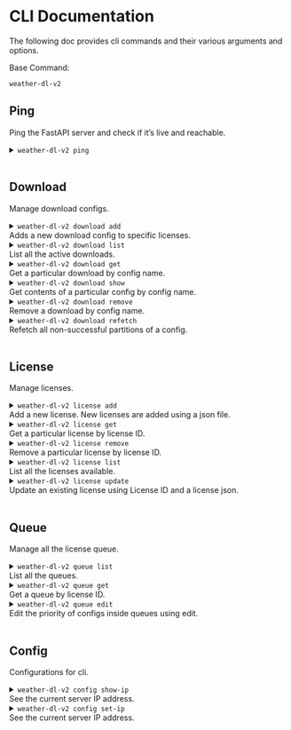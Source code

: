 # CLI Documentation
The following doc provides cli commands and their various arguments and options.

Base Command:
```
weather-dl-v2
```

## Ping
Ping the FastAPI server and check if it’s live and reachable.

<details>
 <summary><code>weather-dl-v2 ping</code></summary>

##### Usage
```
weather-dl-v2 ping
```

</details>

<br>

## Download
Manage download configs.

<details>
 <summary><code>weather-dl-v2 download add</code> <br>
 Adds a new download config to specific licenses.  
 </summary>


##### Arguments
> `FILE_PATH` : Path to config file.

##### Options
> `-l/--license` (Required): License ID to which this download has to be added to.  
> `-f/--force-download` : Force redownload of partitions that were previously downloaded.

##### Usage
```
weather-dl-v2 download add /path/to/example.cfg –l L1 -l L2 [--force-download]
```
</details>


<details>
 <summary><code>weather-dl-v2 download list</code> <br>
 List all the active downloads.
 </summary>

The list can also be filtered out by client_names.  
Available filters:  
[key: client_name, values: cds, mars, ecpublic]  
[key: status, values: completed, failed, in-progress]  

##### Options
> `--filter` : Filter the list by some key and value. Format of filter filter_key=filter_value

##### Usage
```
weather-dl-v2 download list
weather-dl-v2 download list --filter client_name=cds
weather-dl-v2 download list --filter status=success
weather-dl-v2 download list --filter status=failed
weather-dl-v2 download list --filter status=in-progress
weather-dl-v2 download list --filter client_name=cds --filter status=success
```
</details>


<details>
 <summary><code>weather-dl-v2 download get</code> <br>
 Get a particular download by config name.
 </summary>

##### Arguments
> `CONFIG_NAME` : Name of the download config.

##### Usage
```
weather-dl-v2 download get example.cfg
```
</details>

<details>
 <summary><code>weather-dl-v2 download show</code> <br>
 Get contents of a particular config by config name.
 </summary>

##### Arguments
> `CONFIG_NAME` : Name of the download config.

##### Usage
```
weather-dl-v2 download show example.cfg
```
</details>

<details>
 <summary><code>weather-dl-v2 download remove</code> <br>
 Remove a download by config name.
 </summary>

##### Arguments
> `CONFIG_NAME` : Name of the download config.

##### Usage
```
weather-dl-v2 download remove example.cfg
```
</details>

<details>
 <summary><code>weather-dl-v2 download refetch</code> <br>
 Refetch all non-successful partitions of a config.
 </summary>

##### Arguments
> `CONFIG_NAME` : Name of the download config.

##### Options
> `-l/--license` (Required): License ID to which this download has to be added to.

##### Usage
```
weather-dl-v2 download refetch example.cfg -l L1 -l L2
```
</details>

<br>

## License
Manage licenses.

<details>
 <summary><code>weather-dl-v2 license add</code> <br>
 Add a new license. New licenses are added using a json file.
 </summary>

The json file should be in this format:
```
{
	"license_id: <license_id>,
	"client_name": <client_name>,
	"number_of_requests": <number_of_request>,
	"secret_id": <secret_manager_id>
}
```
NOTE: `license_id` is case insensitive and has to be unique for each license.


##### Arguments
> `FILE_PATH` : Path to the license json.

##### Usage
```
weather-dl-v2 license add /path/to/new-license.json
```
</details>

<details>
 <summary><code>weather-dl-v2 license get</code> <br>
 Get a particular license by license ID.
 </summary>

##### Arguments
> `LICENSE` : License ID of the license to be fetched.

##### Usage
```
weather-dl-v2 license get L1
```
</details>

<details>
 <summary><code>weather-dl-v2 license remove</code> <br>
 Remove a particular license by license ID.
 </summary>

##### Arguments
> `LICENSE` : License ID of the license to be removed.

##### Usage
```
weather-dl-v2 license remove L1
```
</details>

<details>
 <summary><code>weather-dl-v2 license list</code> <br>
 List all the licenses available. 
 </summary>

 The list can also be filtered by client name.

##### Options
> `--filter` : Filter the list by some key and value. Format of filter filter_key=filter_value.

##### Usage
```
weather-dl-v2 license list
weather-dl-v2 license list --filter client_name=cds
```
</details>

<details>
 <summary><code>weather-dl-v2 license update</code> <br>
 Update an existing license using License ID and a license json.
 </summary>

 The json should be of the same format used to add a new license.

##### Arguments
> `LICENSE` : License ID of the license to be edited.  
> `FILE_PATH` : Path to the license json.

##### Usage
```
weather-dl-v2 license update L1 /path/to/license.json
```
</details>

<br>

## Queue
Manage all the license queue.

<details>
 <summary><code>weather-dl-v2 queue list</code> <br>
 List all the queues.
 </summary>

 The list can also be filtered by client name.

##### Options
> `--filter` : Filter the list by some key and value. Format of filter filter_key=filter_value.

##### Usage
```
weather-dl-v2 queue list
weather-dl-v2 queue list --filter client_name=cds
```
</details>

<details>
 <summary><code>weather-dl-v2 queue get</code> <br>
 Get a queue by license ID.
 </summary>

 The list can also be filtered by client name.

##### Arguments
> `LICENSE` : License ID of the queue to be fetched.

##### Usage
```
weather-dl-v2 queue get L1
```
</details>

<details>
 <summary><code>weather-dl-v2 queue edit</code> <br>
 Edit the priority of configs inside queues using edit.
 </summary>

Priority can be edited in two ways:
1. The new priority queue is passed using a priority json file that should follow the following format:
```
{
	“priority”: [“c1.cfg”, “c3.cfg”, “c2.cfg”]
}
```
2. A config file name and its absolute priority can be passed and it updates the priority for that particular config file in the mentioned license queue.

##### Arguments
> `LICENSE` : License ID of queue to be edited.

##### Options
> `-f/--file` : Path of the new priority json file.  
> `-c/--config` : Config name for absolute priority.  
> `-p/--priority`: Absolute priority for the config in a license queue. Priority increases in ascending order with 0 having highest priority.

##### Usage
```
weather-dl-v2 queue edit L1 --file /path/to/priority.json
weather-dl-v2 queue edit L1 --config example.cfg --priority 0
```
</details>

<br>

## Config
Configurations for cli.

<details>
 <summary><code>weather-dl-v2 config show-ip</code> <br>
See the current server IP address.
 </summary>

##### Usage
```
weather-dl-v2 config show-ip
```
</details>

<details>
 <summary><code>weather-dl-v2 config set-ip</code> <br>
See the current server IP address.
 </summary>

##### Arguments
> `NEW_IP` : New IP address. (Do not add port or protocol).

##### Usage
```
weather-dl-v2 config set-ip 127.0.0.1
```
</details>

